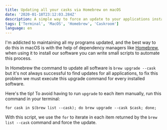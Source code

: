 ```yaml
---
title: Updating all your casks via Homebrew on macOS
date: '2020-01-18T23:12:03.284Z'
description: A simple way to force an update to your applications installed via Homebrew.
tags: ['Terminal', 'MacOS', 'Homebrew', 'Caskroom']
language: en
---
```


I'm addicted to maintaining all my programs updated, and the best way to do this in macOS is with the help of dependency managers like [Homebrew](https://brew.sh/index_pt-br), when using it to install our software you can write small scripts to automate this process.

In Homebrew the command to update all software is `brew upgrade --cask` but it's not always successful to find updates for all applications, to fix this problem we must execute this upgrade command for every installed software.

Here's the tip! To avoid having to run `upgrade` to each item manually, run this command in your terminal:

```shell
for cask in $(brew list --cask); do brew upgrade --cask $cask; done;
```

With this script, we use the `for` to iterate in each item returned by the `brew list --cask` command and force the update.

